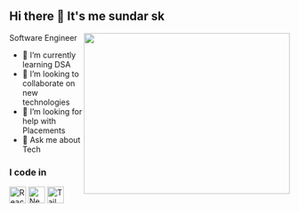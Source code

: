 ## Hi there 👋 It's me sundar sk

Software Engineer 
<img align="right" width="370" height="290" src="https://i.pinimg.com/originals/47/f0/34/47f0342cec72b800463bf003eac1257e.gif">                                    
- 🌱 I’m currently learning DSA
- 👯 I’m looking to collaborate on new technologies
- 🤔 I’m looking for help with Placements 
- 💬 Ask me about Tech

### I code in
<img height="30" width="30" src="https://img.icons8.com/color/48/000000/react-native.png" alt="React" />  <img height="30" width="30" src="https://img.icons8.com/color/48/nextjs.png" alt="Next.js" /> <img height="30" width="30" src="https://img.icons8.com/color/48/tailwind_css.png" alt="Tailwind CSS" /> 
 
